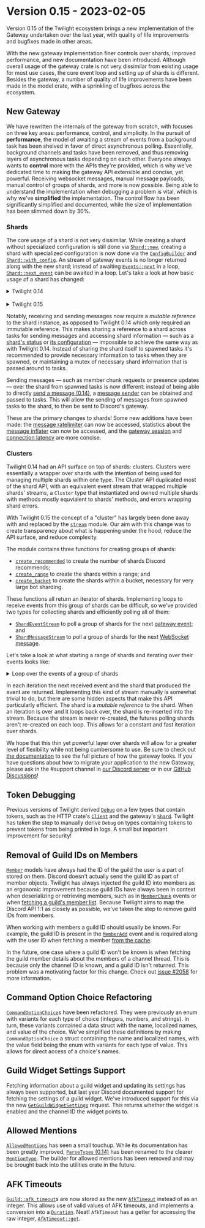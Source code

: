 # Version 0.15 - 2023-02-05

Version 0.15 of the Twilight ecosystem brings a new implementation of the
Gateway undertaken over the last year, with quality of life improvements and
bugfixes made in other areas.

With the new gateway implementation finer controls over shards, improved
performance, and new documentation have been introduced. Although overall usage
of the gateway crate is not very dissimilar from existing usage for most use
cases, the core event loop and setting up of shards is different. Besides the
gateway, a number of quality of life improvements have been made in the model
crate, with a sprinkling of bugfixes across the ecosystem.

## New Gateway

We have rewritten the internals of the gateway from scratch, with focuses on
three key areas: performance, control, and simplicity. In the pursuit of
**performance**, the model of awaiting a stream of events from a background task
has been shelved in favor of direct asynchronous polling. Essentially,
background channels and tasks have been removed, and thus removing layers of
asynchronous tasks depending on each other. Everyone always wants to
**control** more with the APIs they're provided, which is why we've dedicated
time to making the gateway API extensible and concise, yet powerful.
Receiving websocket messages, manual message payloads, manual control of groups
of shards, and more is now possible. Being able to understand the implementation
when debugging a problem is vital, which is why we've **simplified** the
implementation. The control flow has been significantly simplified and
documented, while the size of implementation has been slimmed down by 30%.

### Shards

The core usage of a shard is not very dissimilar. While creating a shard without
specialized configuration is still done via [`Shard::new`], creating a shard
with specialized configuration is now done via the [`ConfigBuilder`] and
[`Shard::with_config`]. An stream of gateway events is no longer returned along
with the new shard; instead of awaiting [`Events::next`] in a loop,
[`Shard::next_event`] can be awaited in a loop. Let's take a look at how basic
usage of a shard has changed:

<details>
<summary>Twilight 0.14</summary>

```rust,ignore
let intents = Intents::GUILDS | Intents::GUILD_MODERATION;
let (shard, mut events) = Shard::new(env::var("DISCORD_TOKEN")?, intents);

shard.start().await?;
println!("Created shard");

while let Some(event) = events.next().await {
    println!("Event: {event:?}");
}
```
</details>
<br />
<details>
<summary>Twilight 0.15</summary>

```rust,no_run
# use std::{env, error::Error};
# use twilight_gateway::{Intents, Shard, ShardId};
#
# #[tokio::main] async fn main() -> Result<(), Box<dyn Error + Send + Sync>> {
let intents = Intents::GUILDS | Intents::GUILD_MODERATION;
let mut shard = Shard::new(ShardId::ONE, env::var("DISCORD_TOKEN")?, intents);

loop {
    let event = match shard.next_event().await {
        Ok(event) => event,
        Err(source) => {
            tracing::warn!(?source, "error receiving event");

            if source.is_fatal() {
                break;
            }

            continue;
        }
    };

    println!("Event: {event:?}");
}
# Ok(()) }
```
</details>

Notably, receiving and sending messages now require a *mutable reference* to the
shard instance, as opposed to Twilight 0.14 which only required an immutable
reference. This makes sharing a reference to a shard across tasks for sending
messages and accessing shard information — such as a
[shard's status][`Shard::status`] or [its configuration][`Shard::config`] —
impossible to achieve the same way as with Twilight 0.14. Instead of sharing the
shard itself to spawned tasks it's recommended to provide necessary information
to tasks when they are spawned, or maintaining a mutex of necessary shard
information that is passed around to tasks.

Sending messages — such as member chunk requests or presence updates — over the
shard from spawned tasks is now different: instead of being able to directly
[send a message (0.14)][0.14:`Shard::command`], a [message sender][`Shard::sender`] can
be obtained and passed to tasks. This will allow the sending of messages from
spawned tasks to the shard, to then be sent to Discord's gateway.

These are the primary changes to shards! Some new additions have been made: the
[message ratelimiter][`Shard::ratelimiter`] can now be accessed, statistics
about the [message inflater][`Shard::inflater`] can now be accessed, and the
[gateway session][`Shard::session`] and [connection latency][`Shard::latency`]
are more concise.

### Clusters

Twilight 0.14 had an API surface on top of shards: clusters. Clusters were
essentially a wrapper over shards with the intention of being used for managing
multiple shards within one type. The Cluster API duplicated most of the shard
API, with an equivalent event stream that wrapped multiple shards' streams,
a `Cluster` type that instantiated and owned multiple shards with methods mostly
equvialent to shards' methods, and errors wrapping shard errors.

With Twilight 0.15 the concept of a "cluster" has largely been done away with
and replaced by the [`stream`] module. Our aim with this change was to create
transparency about what is happening under the hood, reduce the API surface, and
reduce complexity.

The module contains three functions for creating groups of shards:

- [`create_recommended`] to create the number of shards Discord recommends;
- [`create_range`] to create the shards within a range; and
- [`create_bucket`] to create the shards within a bucket, necessary for very
  large bot sharding.

These functions all return an iterator of shards. Implementing loops to receive
events from this group of shards can be difficult, so we've provided two types
for collecting shards and efficiently polling all of them:

- [`ShardEventStream`] to poll a group of shards for the next
  [gateway event][`Event`]; and
- [`ShardMessageStream`] to poll a group of shards for the next
  [WebSocket message][`Message`].

Let's take a look at what starting a range of shards and iterating over their
events looks like:

<details>
<summary>Loop over the events of a group of shards</summary>

```rust,no_run
use futures::StreamExt;
use std::{env, error::Error};
use twilight_gateway::{
    stream::{self, ShardEventStream},
    Config,
    Intents,
};

#[tokio::main]
async fn main() -> Result<(), Box<dyn Error + Send + Sync>> {
    // Initialize the tracing subscriber.
    tracing_subscriber::fmt::init();

    let token = env::var("DISCORD_TOKEN")?;
    let config = Config::new(token, Intents::GUILD_MESSAGES);

    // Create a group of shards with IDs 0 through 10, out of a total of 20
    // shards.
    let mut shards = stream::create_range(
        0..10,
        20,
        config, |_, builder| builder.build(),
    ).collect::<Vec<_>>();

    // Create a stream to collect all of the shards and poll them for their next
    // Discord gateway events.
    let mut stream = ShardEventStream::new(shards.iter_mut());

    while let Some((shard, event)) = stream.next().await {
        let event = match event {
            Ok(event) => event,
            Err(source) => {
                tracing::warn!(?source, "error receiving event");

                // An error may be fatal when something like invalid privileged
                // intents are specified or the Discord token is invalid.
                if source.is_fatal() {
                    break;
                }

                continue;
            }
        };

        tracing::debug!(?event, shard = ?shard.id(), "received event");
    }

    Ok(())
}
```
</details>

In each iteration the next received event and the shard that produced the event
are returned. Implementing this kind of stream manually is somewhat trivial to
do, but there are some hidden aspects that make this API particularly efficient.
The shard is a *mutable reference* to the shard. When an iteration is over and
it loops back over, the shard is re-inserted into the stream. Because the stream
is never re-created, the futures polling shards aren't re-created on each loop.
This allows for a constant and fast iteration over shards.

We hope that this thin yet powerful layer over shards will allow for a greater
level of flexibility while not being cumbersome to use. Be sure to check out
[the documentation][gateway documentation] to see the full picture of how the
gateway looks. If you have questions about how to migrate your application to
the new Gateway, please ask in the #support channel in [our Discord server] or
in our [GitHub Discussions]!

## Token Debugging

Previous versions of Twilight derived [`Debug`] on a few types that contain
tokens, such as the HTTP crate's [`Client`] and the gateway's [`Shard`].
Twilight has taken the step to manually derive `Debug` on types containing
tokens to prevent tokens from being printed in logs. A small but important
improvement for security!

## Removal of Guild IDs on Members

[`Member`] models have always had the ID of the guild the user is a part of
stored on them. Discord doesn't actually send the guild ID as part of member
objects. Twilight has always injected the guild ID into members as an ergonomic
improvement because guild IDs have always been in context when deserializing or
retrieving members, such as in [`MemberChunk`] events or when
[fetching a guild's member list][`GetGuildMembers`]. Because Twilight aims to
map the Discord API 1:1 as closely as possible, we've taken the step to remove
guild IDs from members.

When working with members a guild ID should usually be known. For example, the
guild ID is present in the [`MemberAdd`] event and is required along with the
user ID when fetching a member [from the cache][`InMemoryCache::member`].

In the future, one case where a guild ID won't be known is when fetching the
guild member details about the members of a channel thread. This is because only
the channel ID is known, and a guild ID isn't returned. This problem was a
motivating factor for this change. Check out [issue #2058] for more information.

## Command Option Choice Refactoring

[`CommandOptionChoice`]s have been refactored. They were previously an enum with
variants for each type of choice (integers, numbers, and strings). In turn,
these variants contained a data struct with the name, localized names, and value
of the choice. We've simplified these definitions by making
`CommandOptionChoice` a struct containing the name and localized names, with the
value field being the enum with variants for each type of value. This allows for
direct access of a choice's names.

## Guild Widget Settings Support

Fetching information about a guild widget and updating its settings has always
been supported, but last year Discord documented support for fetching the
settings of a guild widget. We've introduced support for this via the new
[`GetGuildWidgetSettings`] request. This returns whether the widget is enabled
and the channel ID the widget points to.

## Allowed Mentions

[`AllowedMentions`] has seen a small touchup. While its documentation has been
greatly improved, [`ParseTypes` (0.14)][0.14:`ParseTypes`] has been renamed to the
clearer [`MentionType`]. The builder for allowed mentions has been removed and
may be brought back into the utilities crate in the future.

## AFK Timeouts

[`Guild::afk_timeout`]s are now stored as the new [`AfkTimeout`] instead of as
an integer. This allows use of valid values of AFK timeouts, and implements a
conversion into a [`Duration`]. Neat! `AfkTimeout` has a getter for accessing
the raw integer, [`AfkTimeout::get`].

[`AfkTimeout`]: https://docs.rs/twilight-model/0.15.0-rc.1/twilight_model/guild/struct.AfkTimeout.html
[`AfkTimeout::get`]: https://docs.rs/twilight-model/0.15.0-rc.1/twilight_model/guild/struct.AfkTimeout.html#method.get
[`AllowedMentions`]: https://docs.rs/twilight-model/0.15.0-rc.1/twilight_model/channel/message/struct.AllowedMentions.html
[`Client`]: https://docs.rs/twilight-http/0.15.0-rc.1/twilight_http/client/struct.Client.html
[`CommandOptionChoice`]: https://docs.rs/twilight-model/0.15.0-rc.1/twilight_model/application/command/struct.CommandOptionChoice.html
[`ConfigBuilder`]: https://docs.rs/twilight-gateway/0.15.0-rc.2/twilight_gateway/struct.ConfigBuilder.html
[`Debug`]: https://doc.rust-lang.org/stable/std/fmt/trait.Debug.html
[`Duration`]: https://doc.rust-lang.org/stable/std/time/struct.Duration.html
[`Event`]: https://docs.rs/twilight-model/0.15.0-rc.1/twilight_model/gateway/event/enum.Event.html
[`Events::next`]: https://docs.rs/twilight-gateway/0.14.2/twilight_gateway/shard/struct.Events.html
[`GetGuildMembers`]: https://docs.rs/twilight-http/0.15.0-rc.1/twilight_http/request/guild/member/struct.GetGuildMembers.html
[`GetGuildWidgetSettings`]: https://docs.rs/twilight-http/0.15.0-rc.1/twilight_http/client/struct.Client.html#method.guild_widget_settings
[`Guild::afk_timeout`]: https://docs.rs/twilight-model/0.15.0-rc.1/twilight_model/guild/struct.Guild.html#structfield.afk_timeout
[`GuildIntegration`]: https://docs.rs/twilight-model/0.15.0-rc.1/twilight_model/guild/struct.GuildIntegration.html
[`InMemoryCache::member`]: https://docs.rs/twilight-cache-inmemory/0.15.0-rc.1/twilight_cache_inmemory/struct.InMemoryCache.html#method.member
[`Member`]: https://docs.rs/twilight-model/0.15.0-rc.1/twilight_model/guild/struct.Member.html
[`MemberAdd`]: https://docs.rs/twilight-model/0.15.0-rc.1/twilight_model/gateway/payload/incoming/struct.MemberAdd.html
[`MemberChunk`]: https://docs.rs/twilight-model/0.15.0-rc.1/twilight_model/gateway/payload/incoming/struct.MemberChunk.html
[`MentionType`]: https://docs.rs/twilight-model/0.15.0-rc.1/twilight_model/channel/message/enum.MentionType.html
[`Message`]: https://docs.rs/twilight-gateway/0.15.0-rc.2/twilight_gateway/enum.Message.html
[`Shard`]: https://docs.rs/twilight-gateway/0.15.0-rc.2/twilight_gateway/struct.Shard.html
[`Shard::config`]: https://docs.rs/twilight-gateway/0.15.0-rc.2/twilight_gateway/struct.Shard.html#method.config
[`Shard::inflater`]: https://docs.rs/twilight-gateway/0.15.0-rc.2/twilight_gateway/struct.Shard.html#method.inflater
[`Shard::latency`]: https://docs.rs/twilight-gateway/0.15.0-rc.2/twilight_gateway/struct.Shard.html#method.latency
[`Shard::new`]: https://docs.rs/twilight-gateway/0.15.0/twilight_gateway/struct.Shard.html#method.new
[`Shard::next_event`]: https://docs.rs/twilight-gateway/0.15.0-rc.2/twilight_gateway/struct.Shard.html#method.next_event
[`Shard::ratelimiter`]: https://docs.rs/twilight-gateway/0.15.0-rc.2/twilight_gateway/struct.Shard.html#method.ratelimiter
[`Shard::sender`]: https://docs.rs/twilight-gateway/0.15.0-rc.2/twilight_gateway/struct.Shard.html#method.sender
[`Shard::session`]: https://docs.rs/twilight-gateway/0.15.0-rc.2/twilight_gateway/struct.Shard.html#method.session
[`Shard::status`]: https://docs.rs/twilight-gateway/0.15.0-rc.2/twilight_gateway/struct.Shard.html#method.status
[`Shard::with_config`]: https://docs.rs/twilight-gateway/0.15.0/twilight_gateway/struct.Shard.html#method.with_config
[`ShardEventStream`]: https://docs.rs/twilight-gateway/0.15.0-rc.2/twilight_gateway/stream/struct.ShardEventStream.html
[`ShardMessageStream`]: https://docs.rs/twilight-gateway/0.15.0-rc.2/twilight_gateway/stream/struct.ShardMessageStream.html
[`create_bucket`]: https://docs.rs/twilight-gateway/0.15.0-rc.2/twilight_gateway/stream/fn.create_bucket.html
[`create_range`]: https://docs.rs/twilight-gateway/0.15.0-rc.2/twilight_gateway/stream/fn.create_range.html
[`create_recommended`]: https://docs.rs/twilight-gateway/0.15.0-rc.2/twilight_gateway/stream/fn.create_recommended.html
[`stream`]: https://docs.rs/twilight-gateway/0.15.0-rc.2/twilight_gateway/stream/index.html
[0.14:`ParseTypes`]: https://docs.rs/twilight-model/0.14.5/twilight_model/channel/message/allowed_mentions/enum.ParseTypes.html
[0.14:`Shard::command`]: https://docs.rs/twilight-gateway/0.14.2/twilight_gateway/shard/struct.Shard.html#method.command
[GitHub Discussions]: https://github.com/twilight-rs/twilight/discussions
[changelog]: ./changelog.md
[gateway documentation]: https://docs.rs/twilight-gateway/0.15.0-rc.2/twilight_gateway/index.html
[issue #2058]: https://github.com/twilight-rs/twilight/issues/2058
[our Discord server]: https://discord.twilight.rs
[version 0.15]: ./summary.md
